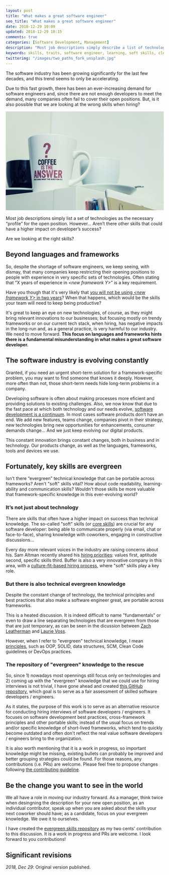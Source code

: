 ```yaml
---
layout: post
title: "What makes a great software engineer"
seo_title: "What makes a great software engineer"
date: 2018-12-29 10:09
updated: 2018-12-29 10:15
comments: true
categories: [Software Development, Management]
description: "Most job descriptions simply describe a list of technologies as the necessary “skills” for the open position. But… Aren’t there other skills that could have a higher impact on developer’s success?"
keywords: skills, traits, software engineer, learning, soft skills, clean code
twitterimg: "/images/two_paths_fork_unsplash.jpg"
---
```

The software industry has been growing significantly for the last few decades, and this trend seems to only be accelerating.

Due to this fast growth, there has been an ever-increasing demand for software engineers and, since there are not enough developers to meet the demand, many companies often fail to cover their open positions. But, is it also possible that we are looking at the wrong skills when hiring?

<img src="/images/question_unsplash.jpg" alt="Picture of a cofee mug with a question mug" />

Most job descriptions simply list a set of technologies as the necessary “profile” for the open position. However… Aren’t there other skills that could have a higher impact on developer’s success? 

Are we looking at the right skills?

<!-- More -->

## Beyond languages and frameworks

So, despite the shortage of software engineers, we keep seeing, with dismay, that many companies keep restricting their opening positions to people with experience in very specific sets of technologies. Often stating that “X years of experience in _\<new framework Y\>_” is a key requirement.

Have you though that it's very likely that [you will not be using _\<new framework Y\>_ in two years](https://sizovs.net/2018/12/17/stop-learning-frameworks/)? When that happens, which would be the skills your team will need to keep being productive?

It's great to keep an eye on new technologies, of course, as they might bring relevant innovations to our businesses; but focusing mostly on trendy frameworks or on our current tech stack, when hiring, has negative impacts in the long-run and, as a general practice, is very harmful to our industry. We need to move forward. **This focus on languages and frameworks hints there is a fundamental misunderstanding in what makes a great software developer.**

## The software industry is evolving constantly

Granted, if you need an urgent short-term solution for a framework-specific problem, you may want to find someone that knows it deeply. However, more often than not, those short-term needs hide long-term problems in a company.

Developing software is often about making processes more eficient and providing solutions to existing challenges. Also, we now know that due to the fast pace at which both technology and our needs evolve, [software development is a continuum](https://www.romenrg.com/blog/2015/09/28/why-asking-developers-for-time-estimates-in-software-projects-is-a-terrible-idea-and-how-to-bypass-it-with-scrum/). In most cases software products don’t have an end. We add new features, teams change, companies pivot in their strategy, new technologies bring new opportunities for enhancements, consumer demands change... And we just keep evolving our digital products.

This constant innovation brings constant changes, both in business and in technology. Our products change, as well as the languages, frameworks, tools and devices we use.

## Fortunately, key skills are evergreen

Isn't there “evergreen” technical knowledge that can be portable across frameworks? Aren't "soft" skills vital? How about code readability, learning-ability and communication skills? Wouldn't those skills be more valuable that framework-specific knowledge in this ever-evolving world?

### It’s not just about technology

There are skills that often have a higher impact on success than technical knowledge. The so-called "soft" skills (or [core skills](https://github.com/romenrg/evergreen-skills-developers#core-skills-aka-soft-skills)) are crucial for any software developer: being able to communicate properly (via email, chat or face-to-face), sharing knowledge with coworkers, engaging in constructive discussions...

Every day more relevant voices in the industry are raising concerns about his. Sam Altman recently shared his [hiring priorities](https://twitter.com/sama/status/981690839280771073?lang=en): values first, aptitude second, specific skills third. Buffer is also a very innovative company in this area, with a [culture-fit-based hiring process](https://open.buffer.com/hiring-process/), where "soft" skills play a key role.

### But there is also technical evergreen knowledge 

Despite the constant change of technology, the technical principles and best practices that also make a software engineer great, are portable across frameworks.

This is a heated discussion. It is indeed difficult to name "fundamentals" or even to draw a line separating technologies that are evergreen from those that are just temporary, as can be seen in the dicussion between [Zach Leatherman](https://twitter.com/zachleat/status/1074776108422307840) and [Laurie Voss](https://twitter.com/seldo/status/1075027798333493249).

However, when I refer to "evergreen" technical knowledge, I mean [principles](https://github.com/romenrg/evergreen-skills-developers#general-technical-knowledge), such as OOP, SOLID, data structures, SCM, Clean Code guidelines or DevOps practices.

### The repository of "evergreen" knowledge to the rescue

So, since 1) nowadays most opennings still focus only on technologies and 2) coming up with the "evergreen" knowledge that we could use for hiring interviews is not trivial, I have gone ahead and created [this GitHub repository](https://github.com/romenrg/evergreen-skills-developers), which goal is to serve as a fair assessment of skilled software developers / engineers.

As it states, the purpose of this work is to serve as an alternative resource for conducting hiring interviews of software developers / engineers. It focuses on software development best practices, cross-framework principles and other portable skills; instead of the usual focus on trends and/or specific knowledge of short-lived frameworks, which tend to quickly become outdated and often don't reflect the real value software developers / engineers bring to the organization.

It is also worth mentioning that it is a work in progress, so important knowledge might be missing, existing bullets can probably be improved and better grouping strategies could be found. For those reasons, any contributions (i.e. PRs) are welcome. Please feel free to propose changes following [the contributing guideline](CONTRIBUTING.md).

## Be the change you want to see in the world

We all have a role in moving our industry forward. As a manager, think twice when desingning the description for your new open position, as an individual contributor, speak up when you are asked about the skills your next coworker should have; as a candidate, focus on your evergreen knowledge. We owe it to ourselves.

I have created the [evergreen skills repository](https://github.com/romenrg/evergreen-skills-developers) as my two cents' contribution to this discussion. It is a work in progress and PRs are welcome. I look forward to you contributions!

<div class="revisions">
  <h2>Significant revisions</h2>
  <p><em>2018, Dec 29</em>: Original version published.</p>
</div>
